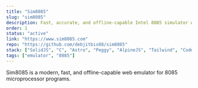 ```yaml
---
title: "Sim8085"
slug: "sim8085"
description: Fast, accurate, and offline-capable Intel 8085 simulator with assembler and debugger. Works on desktop and mobile.
order: 1
status: "active"
link: "https://www.sim8085.com"
repo: "https://github.com/debjitbis08/sim8085"
stack: ["SolidJS", "C", "Astro", "Peggy", "AlpineJS", "Tailwind", "Codemirror"]
tags: ["emulator", "8085"]
---
```


Sim8085 is a modern, fast, and offline-capable web emulator for 8085 microprocessor programs.
